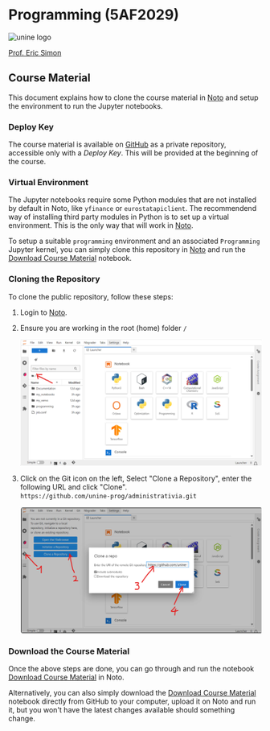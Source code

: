 # Programming (5AF2029)

<img src="https://www.unine.ch/files/live/sites/communication/files/Logos/2022/unine_logo_couleur.png" alt="unine logo" width="180px">

[Prof. Eric Simon](mailto:eric.simon@unine.ch)

## Course Material

This document explains how to clone the course material in [Noto](https://noto.epfl.ch/) and setup the environment to run the Jupyter notebooks.

### Deploy Key

The course material is available on [GitHub](https://github.com/) as a private repository, accessible only with a *Deploy Key*. This will be provided at the beginning of the course.

### Virtual Environment

The Jupyter notebooks require some Python modules that are not installed by default in Noto, like `yfinance` or `eurostatapiclient`. The recommendend way of installing third party modules in Python is to set up a virtual environment. This is the only way that will work in [Noto](https://noto.epfl.ch/).

To setup a suitable `programming` environment and an associated `Programming` Jupyter kernel, you can simply clone this repository in [Noto](https://noto.epfl.ch/) and run the <a href="https://noto.epfl.ch/hub/user-redirect/lab/tree/administrativia/course-material/Download%20Course%20Material.ipynb" target="_blank">Download Course Material</a> notebook.

### Cloning the Repository

To clone the public repository, follow these steps:

1. Login to [Noto](https://noto.epfl.ch/).
   
3. Ensure you are working in the root (home) folder `/`

    <img src="../images/noto-root-folder.png"/><br/>

4. Click on the Git icon on the left, Select "Clone a Repository", enter the following URL and click "Clone".<br/>
    `https://github.com/unine-prog/administrativia.git`

    <img src="../images/noto-git-clone.png"><br/>

### Download the Course Material

Once the above steps are done, you can go through and run the notebook <a href="https://noto.epfl.ch/hub/user-redirect/lab/tree/administrativia/course-material/Download%20Course%20Material.ipynb" target="_blank">Download Course Material</a> in Noto.

Alternatively, you can also simply download the [Download Course Material](https://github.com/unine-prog/administrativia/blob/main/course-material/Download%20Course%20Material.ipynb) notebook directly from GitHub to your computer, upload it on Noto and run it, but you won't have the latest changes available should something change.
